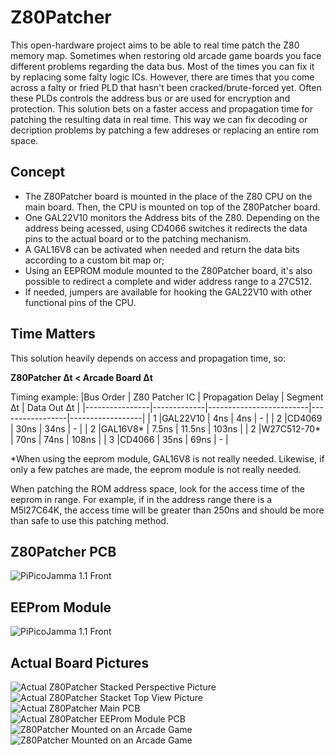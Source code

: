 # Z80Patcher
  
This open-hardware project aims to be able to real time patch the Z80 memory map. Sometimes when restoring old arcade game boards you face different problems regarding the data bus. Most of the times you can fix it by replacing some falty logic ICs. However, there are times that you come across a falty or fried PLD that hasn't been cracked/brute-forced yet. Often these PLDs controls the address bus or are used for encryption and protection. This solution bets on a faster access and propagation time for patching the resulting data in real time.  This way we can fix decoding or decription problems by patching a few addreses or replacing an entire rom space.  
  
## Concept
  
- The Z80Patcher board is mounted in the place of the Z80 CPU on the main board. Then, the CPU is mounted on top of the Z80Patcher board.
- One GAL22V10 monitors the Address bits of the Z80. Depending on the address being acessed, using CD4066 switches it redirects the data pins to the actual board or to the patching mechanism.  
- A GAL16V8 can be activated when needed and return the data bits according to a custom bit map or; 
- Using an EEPROM module mounted to the Z80Patcher board, it's also possible to redirect a complete and wider address range to a 27C512.  
- If needed, jumpers are available for hooking the GAL22V10 with other functional pins of the CPU.  
  
## Time Matters  
This solution heavily depends on access and propagation time, so:  
  
**Z80Patcher &#916;t &#60; Arcade Board &#916;t**  
  
Timing example:
|Bus Order       | Z80 Patcher IC | Propagation Delay    | Segment &#916;t | Data Out &#916;t |
|----------------|-------------|-------------------------|-----------------|------------------|
| 1              |GAL22V10     |          4ns            |   4ns           | -                |
| 2              |CD4069       |         30ns            |   34ns          | -                |
| 2              |GAL16V8*     |         7.5ns           |  11.5ns         | 103ns            |
| 2              |W27C512-70*  |         70ns            |  74ns           | 108ns            |
| 3              |CD4066       |         35ns            |   69ns          | -                |

*When using the eeprom module, GAL16V8 is not really needed. Likewise, if only a few patches are made, the eeprom module is not really needed.  
  
When patching the ROM address space, look for the access time of the eeprom in range. For example, if in the address range there is a M5l27C64K, the access time will be greater than 250ns and should be more than safe to use this patching method.  
  
## Z80Patcher PCB  
![PiPicoJamma 1.1 Front](https://github.com/ninomegadriver/Z80Patcher/blob/main/Z80Patcher-MainPCB.png?raw=true)  
  
## EEProm Module  
![PiPicoJamma 1.1 Front](https://github.com/ninomegadriver/Z80Patcher/blob/main/Z80Patcher-EEprom-Module.png?raw=true)  
  
## Actual Board Pictures  
![Actual Z80Patcher Stacked Perspective Picture](https://github.com/ninomegadriver/Z80Patcher/blob/main/ActualBoard1.jpg?raw=true)  
![Actual Z80Patcher Stacket Top View Picture](https://github.com/ninomegadriver/Z80Patcher/blob/main/ActualBoard2.jpg?raw=true)  
![Actual Z80Patcher Main PCB](https://github.com/ninomegadriver/Z80Patcher/blob/main/ActualBoard3.jpg?raw=true)  
![Actual Z80Patcher EEProm Module PCB](https://github.com/ninomegadriver/Z80Patcher/blob/main/ActualBoard4.jpg?raw=true)  
![Z80Patcher Mounted on an Arcade Game](https://github.com/ninomegadriver/Z80Patcher/blob/main/ActualBoard5.jpg?raw=true)  
![Z80Patcher Mounted on an Arcade Game](https://github.com/ninomegadriver/Z80Patcher/blob/main/ActualBoard6.jpg?raw=true)  
